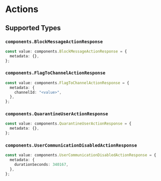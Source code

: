 # Actions


## Supported Types

### `components.BlockMessageActionResponse`

```typescript
const value: components.BlockMessageActionResponse = {
  metadata: {},
};
```

### `components.FlagToChannelActionResponse`

```typescript
const value: components.FlagToChannelActionResponse = {
  metadata: {
    channelId: "<value>",
  },
};
```

### `components.QuarantineUserActionResponse`

```typescript
const value: components.QuarantineUserActionResponse = {
  metadata: {},
};
```

### `components.UserCommunicationDisabledActionResponse`

```typescript
const value: components.UserCommunicationDisabledActionResponse = {
  metadata: {
    durationSeconds: 340167,
  },
};
```

